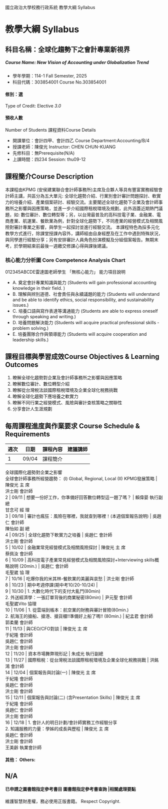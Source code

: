 國立政治大學校務行政系統 教學大綱 Syllabus
# 教學大綱 Syllabus
##  科目名稱：全球化趨勢下之會計專業新視界
#####  Course Name: New Vision of Accounting under Globalization Trend
  * 學年學期：114-1 Fall Semester, 2025 
  * 科目代碼：303854001 Course No.303854001
#### 修別：選
Type of Credit: Elective 
_3.0_
#### 預收人數
Number of Students
課程資料Course Details
  * 開課單位：會計四甲、會計四乙 Course Department:Accounting/B/4 
  * 授課老師：陳俊光 Instructor: CHEN CHUN-KUANG 
  * 先修科目：無Prerequisite(N/A)
  * 上課時間：四234 Session: thu09-12 
##  課程簡介Course Description
本課程由KPMG (安侯建業聯合會計師事務所)主席及合夥人等具有豐富實務經驗會計師主講，共區分為五大單元: 全球化趨勢介紹、行業別會計審計問題探討、軟實力的培養介紹、產業個案研討、經驗交流。主要闡述全球化趨勢下企業及會計師事務所之影響與因應策略，並進一步介紹國際租稅環境及規劃，此外涵蓋近期熱門議題，如: 數位審計、數位轉型等；另，以台灣最普及的高科技電子業、金融業、電商產業、航運業、餐飲業為例，針對全球化趨勢下，不同產業的經營模式及相關風險對審計專業之影響，與學生一起探討並進行經驗交流。
本課程特色為採多元化教學方式進行，除課堂授課內容外，講師經由自身經歷及在工作中遇到特殊狀況，與同學進行經驗分享；另有安排審計人員角色扮演模擬及分組個案報告。無期末考，於學期結束前最後一週繳交修課心得與課後建議。
###  核心能力分析圖 Core Competence Analysis Chart
012345ABCDE雷達圖老師學生
「無核心能力」 
能力項目說明
  * A. 奠定會計專業知識與能力 (Students will gain professional accounting knowledge in their field. )
  * B. 理解與辨別道德、社會責任與永續議題的能力 (Students will understand and be able to identify ethics, social responsibility, and sustainability issues.)
  * C. 培養口語與寫作表達等溝通能力 (Students are able to express oneself through speaking and writing.)
  * D. 培養問題解決能力 (Students will acquire practical professional skills - problem solving.)
  * E. 培養團隊合作與領導能力 (Students will acquire cooperation and leadership skills.)
##  課程目標與學習成效Course Objectives & Learning Outcomes 
1. 瞭解全球化趨勢對企業及會計師事務所之影響與因應策略
2. 瞭解數位審計、數位轉型介紹
3. 瞭解從台灣稅法談國際租稅環境及企業全球化稅務挑戰
4. 瞭解全球化趨勢下應培養之軟實力
5. 瞭解不同行業之經營模式、風險與審計查核策略之關聯性
6. 分享會計人生涯規劃
##  每周課程進度與作業要求 Course Schedule & Requirements
週次 |  日期 |  課程內容 |  建議講師  
---|---|---|---  
1 |  09/04 |  課程簡介  
全球國際化趨勢對企業之影響  
全球會計師事務所經營趨勢： (I) Global, Regional, Local (II) KPMG發展策略 |  陳俊光 主 席  
洪士剛 會計師  
2 |  09/11 |  想要一份好工作，你準備好回答數位轉型這一題了嗎？ |  賴偉晏 執行副總  
甘念可 經 理  
3 |  09/18 |  審計也瘋狂：風險在哪裡，我就查到哪裡！(本週個案報告說明) |  吳趙仁 會計師  
陳怡如 副 總  
4 |  09/25 |  全球化趨勢下軟實力之培養 |  吳趙仁 會計師  
洪士剛 會計師  
5 |  10/02 |  金融業常見經營模式及相關風險探討 |  陳俊光 主 席  
蔡佩汝 會計師  
6 |  10/09 |  高科技電子產業常見經營模式及相關風險探討+Interviewing skills概略說明 (20min.) |  吳趙仁 會計師  
毛聖崴 協 理  
7 |  10/16 |  吃爆你我的米其林-餐飲業的美麗與哀愁 |  洪士剛 會計師  
8 |  10/23 |  期中考週停課(期中考10/20-10/24) |   
9 |  10/30 |  1. 大數化時代下的支付大亂鬥(80min)  
2. 外送經濟學：一張訂單背後的商業秘密(80min) |  尹元聖 會計師  
毛聖崴Vito 協理  
10 |  11/06 |  1. 從雲端到帳本：航空業的財務與審計冒險(80min.)  
2. 航海王的搶船、搶港、搶貨櫃!!準備好上船了嗎!! (80min.) |  紀孟君 會計師  
郭柔蘭 會計師  
11 |  11/13 |  與CEO/CFO對談 |  陳俊光 主 席  
于紀隆 會計師  
吳趙仁 會計師  
洪士剛 會計師  
12 |  11/20 |  資本市場舞弊現形記 |  朱成光 執行副總  
13 |  11/27 |  國際租稅：從台灣稅法談國際租稅環境及企業全球化稅務挑戰 |  洪銘鴻 會計師  
14 |  12/04 |  個案報告與討論(一) |  陳俊光 主 席  
于紀隆 會計師  
吳趙仁 會計師  
洪士剛 會計師  
15 |  12/11 |  個案報告與討論(二) (含Presentation Skills) |  陳俊光 主 席  
于紀隆 會計師  
吳趙仁 會計師  
洪士剛 會計師  
16 |  12/18 |  1. 會計人的明日計劃/會計師實務工作經驗分享  
2. 知識服務的力量：學姊的成長與歷程 |  陳俊光 主 席  
吳趙仁 會計師  
洪士剛 會計師  
王美齡 執業會計師  
####  其他： Others:
## N/A
####  已申請之圖書館指定參考書目  圖書館指定參考書查詢 |相關處理要點
維護智慧財產權，務必使用正版書籍。 Respect Copyright.